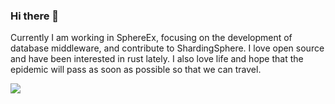 ### Hi there 👋
Currently I am working in SphereEx, focusing on the development of database middleware, and contribute to ShardingSphere. I love open source and have been interested in rust lately.
I also love life and hope that the epidemic will pass as soon as possible so that we can travel.

![](https://github-readme-stats.vercel.app/api?username=tuichenchuxin)

